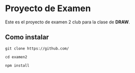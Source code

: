 # Proyecto de Examen

Este es el proyecto de examen 2 club para la clase de **DRAW**.

## Como instalar

```
git clone https://github.com/

cd examen2

npm install
```
